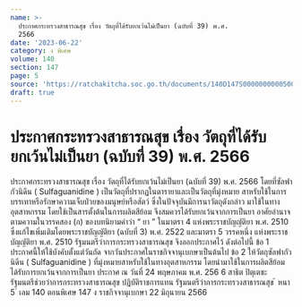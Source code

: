 ```yaml
---
name: >-
  ประกาศกระทรวงสาธารณสุข เรื่อง วัตถุที่ได้รับยกเว้นไม่เป็นยา (ฉบับที่ 39) พ.ศ.
  2566
date: '2023-06-22'
category: ง พิเศษ
volume: 140
section: 147
page: 5
source: 'https://ratchakitcha.soc.go.th/documents/140D147S0000000000500.pdf'
draft: true
---
```


# ประกาศกระทรวงสาธารณสุข เรื่อง วัตถุที่ได้รับยกเว้นไม่เป็นยา (ฉบับที่ 39) พ.ศ. 2566

ประกาศกระทรวงสาธารณสุข เรื่อง วัตถุที่ได้รับยกเว้นไม่เป็นยา (ฉบับที่ 39) พ.ศ. 2566 โดยที่ซัลฟากัวนิดีน ( Sulfaguanidine ) เป็นวัตถุที่ปรากฏในตารายาและเป็นวัตถุที่มุ่งหมาย สาหรับใช้ในการบรรเทาหรือรักษาความเจ็บป่วยของมนุษย์หรือสัตว์ ซึ่งในปัจจุบันมีการนาวัตถุดังกล่าว มาใช้ในทางอุตสาหกรรม โดยใช้เป็นสารตั้งต้นในการผลิตสีย้อม จึงสมควรได้รับยกเว้นจากการเป็นยา อาศัยอำนาจตามความในวรรคสอง (ก) ของบทนิยามคำว่า “ ยา ” ในมาตรา 4 แห่งพระราชบัญญัติยา พ.ศ. 2510 ซึ่งแก้ไขเพิ่มเติมโดยพระราชบัญญัติยา (ฉบับที่ 3) พ.ศ. 2522 และมาตรา 5 วรรคหนึ่ง แห่งพระราชบัญญัติยา พ.ศ. 2510 รัฐมนตรีว่าการกระทรวงสาธารณสุข จึงออกประกาศไว้ ดังต่อไปนี้ ข้อ 1 ประกาศนี้ให้ใช้บังคับตั้งแต่วันถัด จากวันประกาศในราชกิจจานุเบกษาเป็นต้นไป ข้อ 2 ให้วัตถุซัลฟากัวนิดีน ( Sulfaguanidine ) ที่มุ่งหมายสาหรับใช้ในทางอุตสาหกรรม โดยนำมาใช้ในการผลิตสีย้อม ได้รับการยกเว้นจากการเป็นยา ประกาศ ณ วันที่ 24 พฤษภาคม พ.ศ. 256 6 สาธิต ปิตุเตชะ รัฐมนตรีช่วยว่าการกระทรวงสาธารณสุข ปฏิบัติราชการแทน รัฐมนตรีว่าการกระทรวงสาธารณสุข ้ หนา 5 ่ เลม 140 ตอนพิเศษ 147 ง ราชกิจจานุเบกษา 22 มิถุนายน 2566
